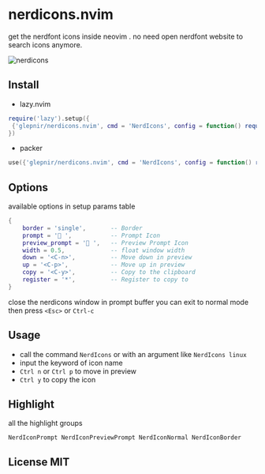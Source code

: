 # nerdicons.nvim
get the nerdfont icons inside neovim . no need open nerdfont website to search icons anymore.

![nerdicons](https://user-images.githubusercontent.com/41671631/223701949-88c95719-8371-4572-8573-987e6c17c373.gif)

## Install

- lazy.nvim

```lua
require('lazy').setup({
 {'glepnir/nerdicons.nvim', cmd = 'NerdIcons', config = function() require('nerdicons').setup({}) end}
})
```

- packer

```lua
use({'glepnir/nerdicons.nvim', cmd = 'NerdIcons', config = function() require('nerdicons').setup({}) end})
```

## Options

available options in setup params table

```lua
{
    border = 'single',       -- Border
    prompt = '󰨭 ',           -- Prompt Icon
    preview_prompt = ' ',   -- Preview Prompt Icon
    width = 0.5,             -- float window width
    down = '<C-n>',          -- Move down in preview
    up = '<C-p>',            -- Move up in preview
    copy = '<C-y>',          -- Copy to the clipboard
    register = '*',          -- Register to copy to
}
```

close the nerdicons window in prompt buffer you can exit to normal mode then press `<Esc>` or
`Ctrl-c`

## Usage

- call the command `NerdIcons` or with an argument like `NerdIcons linux`
- input the keyword of icon name
- `Ctrl n` or `Ctrl p` to move in preview
- `Ctrl y` to copy the icon

## Highlight

all the highlight groups

```
NerdIconPrompt NerdIconPreviewPrompt NerdIconNormal NerdIconBorder
```


## License MIT
